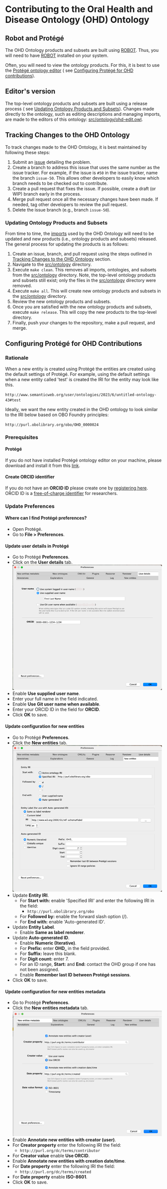 # Contributing to the Oral Health and Disease Ontology (OHD) Ontology

## Robot and Protégé

The OHD Ontology products and subsets are built using [ROBOT](http://robot.obolibrary.org/). Thus, you will need to
have [ROBOT](http://robot.obolibrary.org/) installed on your system.

Often, you will need to view the ontology products. For this, it is best to use
the [Protégé ontology editor](https://protege.stanford.edu/) (
see [Configuring Protégé for OHD contributions](#configuring-protégé-for-ohd-contributions)).

## Editor's version

The top-level ontology products and subsets are built using a release process (
see [Updating Ontology Products and Subsets](#updating-ontology-products-and-subsets)). Changes made directly to the
ontology, such as editing descriptions and managing imports, are made to the editors of this
ontology: [src/ontology/ohd-edit.owl](src/ontology/ohd-edit.owl).

## Tracking Changes to the OHD Ontology

To track changes made to the OHD Ontology, it is best maintained by following these steps:

1. Submit an [issue](https://github.com/oral-health-and-disease-ontologies/ohd-ontology/issues) detailing the problem.
2. Create a branch to address this issue that uses the same number as the issue tracker. For example, if the issue
   is `#50` in the issue tracker, name the branch `issue-50`. This allows other developers to easily know which branch
   needs to be checked out to contribute.
3. Create a pull request that fixes the issue. If possible, create a draft (or WIP) branch early in the process.
4. Merge pull request once all the necessary changes have been made. If needed, tag other developers to review the pull
   request.
5. Delete the issue branch (e.g., branch `issue-50`).

### Updating Ontology Products and Subsets

From time to time, the [imports](src/ontology/imports/) used by the OHD Ontology will need to be updated and new
products (i.e., ontology products and subsets) released. The general process for updating the products is as follows:

1. Create an issue, branch, and pull request using the steps outlined
   in [Tracking Changes to the OHD Ontology](#tracking-changes-to-the-ohd-ontology) section.
2. Navigate to the [src/ontology](src/ontology/) directory.
3. Execute `make clean`. This removes all imports, ontologies, and subsets from the [src/ontology](src/ontology/)
   directory. Note, the top-level ontology products and subsets still exist; only the files in
   the [src/ontology](src/ontology/) directory were removed.
4. Execute `make all`. This will create new ontology products and subsets in the [src/ontology](src/ontology/)
   directory.
5. Review the new ontology products and subsets.
6. Once you are satisfied with the new ontology products and subsets, execute `make release`. This will copy the new
   products to the top-level directory.
7. Finally, push your changes to the repository, make a pull request, and merge.

## Configuring Protégé for OHD Contributions

### Rationale

When a new entity is created using Protégé the entities are created using the default settings of Protégé. For example,
using the default settings when a new entity called 'test' is created the IRI for the entity may look like this.

`http://www.semanticweb.org/user/ontologies/2023/6/untitled-ontology-43#test`

Ideally, we want the new entity created in the OHD ontology to look similar to the IRI below based on OBO Foundry
principles:

`http://purl.obolibrary.org/obo/OHD_0000024`

### Prerequisites

#### Protégé

If you do not have installed Protégé ontology editor on your machine, please download and install it from
this [link](https://protege.stanford.edu/).

#### Create ORCID identifier

If you do not have an **ORCID ID** please create one by [registering here](https://orcid.org/). ORCID ID is
a [free-of-charge identifier]((https://info.orcid.org/what-is-orcid/)) for researchers.

### Update Preferences

#### Where can I find Protégé preferences?

- Open Protégé.
- Go to **File > Preferences**.

#### Update user details in Protégé

- Go to Protégé **Preferences**.
- Click on the **User details** tab.
  ![User details](src/images/User%20details.png)
- Enable **Use supplied user name**.
- Enter your full name in the field indicated.
- Enable **Use Git user name when available**.
- Enter your ORCID ID in the field for **ORCID**.
- Click **OK** to save.


#### Update configuration for new entities

- Go to Protégé **Preferences**.
- Click the **New entities** tab.
  ![Check New entities](src/images/New%20entities.png)
- Update **Entity IRI**.
    - For **Start with:** enable 'Specified IRI' and enter the following IRI in the field:
        - `http://purl.obolibrary.org/obo`
    - For **Followed by:** enable the forward slash option (/).
    - For **End with:** enable 'Auto-generated ID'.
- Update **Entity Label**.
    - Enable **Same as label renderer**.
- Update **Auto-generated ID**.
    - Enable **Numeric (Iterative)**.
    - For **Prefix:** enter **OHD_** in the field provided.
    - For **Suffix:** leave this blank.
    - For **Digit count:** enter 7.
    - For an ID range, **Start:** and **End:** contact the OHD group if one has not been assigned.
    - Enable **Remember last ID between Protégé sessions**.
- Click **OK** to save.


#### Update configuration for new entities metadata

- Go to Protégé **Preferences**.
- Click the **New entities metadata** tab.
  ![New entities metadata](src/images/New%20entities%20metadata.png)
- Enable **Annotate new entities with creator (user)**.
- For **Creator property** enter the following IRI the field:
    - `http://purl.org/dc/terms/contributor`
- For **Creator value** enable **Use ORCID**.
- Enable **Annotate new entities with creation date/time**.
- For **Date property** enter the following IRI the field:
    - `http://purl.org/dc/terms/created`
- For **Date property** enable **ISO-8601**.
- Click **OK** to save.

